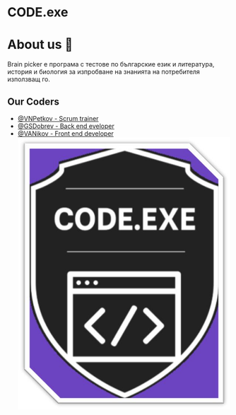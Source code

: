 # CODE.exe


# About us 👋
Brain picker е програма с тестове по българские eзик и литература, история и биология за изпробване на знанията на потребителя използващ го.
## Our Coders

- [@VNPetkov - Scrum trainer](https://www.github.com/V5kov8)
- [@GSDobrev - Back end eveloper](https://www.github.com/GSDobrev23)
- [@VANikov  - Front end developer](https://www.github.com/VANikov23)
![Logo](image.jfif)
